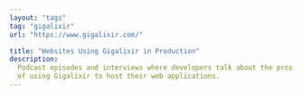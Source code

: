 ```yaml
---
layout: "tags"
tag: "gigalixir"
url: "https://www.gigalixir.com/"

title: "Websites Using Gigalixir in Production"
description:
  Podcast episodes and interviews where developers talk about the pros and cons
  of using Gigalixir to host their web applications.
---
```

